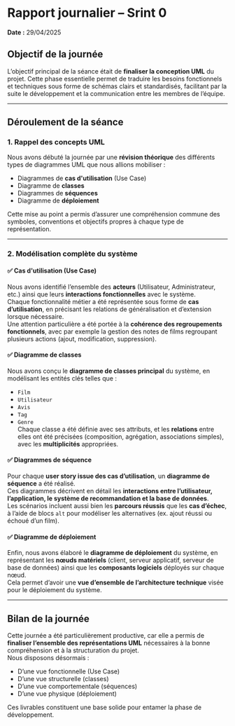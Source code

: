 # Rapport journalier – Srint 0 
**Date :** 29/04/2025  

## Objectif de la journée  
L’objectif principal de la séance était de **finaliser la conception UML** du projet. Cette phase essentielle permet de traduire les besoins fonctionnels et techniques sous forme de schémas clairs et standardisés, facilitant par la suite le développement et la communication entre les membres de l’équipe.

---

## Déroulement de la séance  

### 1. Rappel des concepts UML  
Nous avons débuté la journée par une **révision théorique** des différents types de diagrammes UML que nous allions mobiliser :  
- Diagrammes de **cas d'utilisation** (Use Case)  
- Diagramme de **classes**  
- Diagrammes de **séquences**  
- Diagramme de **déploiement**

Cette mise au point a permis d’assurer une compréhension commune des symboles, conventions et objectifs propres à chaque type de représentation.

---

### 2. Modélisation complète du système

#### ✅ Cas d'utilisation (Use Case)
Nous avons identifié l’ensemble des **acteurs** (Utilisateur, Administrateur, etc.) ainsi que leurs **interactions fonctionnelles** avec le système.  
Chaque fonctionnalité métier a été représentée sous forme de **cas d’utilisation**, en précisant les relations de généralisation et d’extension lorsque nécessaire.  
Une attention particulière a été portée à la **cohérence des regroupements fonctionnels**, avec par exemple la gestion des notes de films regroupant plusieurs actions (ajout, modification, suppression).

#### ✅ Diagramme de classes  
Nous avons conçu le **diagramme de classes principal** du système, en modélisant les entités clés telles que :
- `Film`
- `Utilisateur`
- `Avis`
- `Tag`
- `Genre`  
Chaque classe a été définie avec ses attributs, et les **relations** entre elles ont été précisées (composition, agrégation, associations simples), avec les **multiplicités** appropriées.

#### ✅ Diagrammes de séquence  
Pour chaque **user story issue des cas d’utilisation**, un **diagramme de séquence** a été réalisé.  
Ces diagrammes décrivent en détail les **interactions entre l’utilisateur, l’application, le système de recommandation et la base de données**.  
Les scénarios incluent aussi bien les **parcours réussis** que les **cas d’échec**, à l’aide de blocs `alt` pour modéliser les alternatives (ex. ajout réussi ou échoué d’un film).

#### ✅ Diagramme de déploiement  
Enfin, nous avons élaboré le **diagramme de déploiement** du système, en représentant les **nœuds matériels** (client, serveur applicatif, serveur de base de données) ainsi que les **composants logiciels** déployés sur chaque nœud.  
Cela permet d’avoir une **vue d’ensemble de l’architecture technique** visée pour le déploiement du système.

---

## Bilan de la journée  
Cette journée a été particulièrement productive, car elle a permis de **finaliser l’ensemble des représentations UML** nécessaires à la bonne compréhension et à la structuration du projet.  
Nous disposons désormais :
- D’une vue fonctionnelle (Use Case)
- D’une vue structurelle (classes)
- D’une vue comportementale (séquences)
- D’une vue physique (déploiement)  

Ces livrables constituent une base solide pour entamer la phase de développement.
